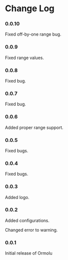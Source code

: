 # Change Log


### 0.0.10

Fixed off-by-one range bug.

### 0.0.9

Fixed range values.

### 0.0.8

Fixed bug.

### 0.0.7

Fixed bug.

### 0.0.6

Added proper range support.

### 0.0.5

Fixed bugs.

### 0.0.4

Fixed bugs.

### 0.0.3

Added logo.

### 0.0.2

Added configurations.

Changed error to warning.

### 0.0.1

Initial release of Ormolu
